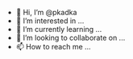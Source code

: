 - 👋 Hi, I’m @pkadka
- 👀 I’m interested in ...
- 🌱 I’m currently learning ...
- 💞️ I’m looking to collaborate on ...
- 📫 How to reach me ...

<!---
pkadka/pkadka is a ✨ special ✨ repository because its `README.md` (this file) appears on your GitHub profile.
You can click the Preview link to take a look at your changes.
--->
